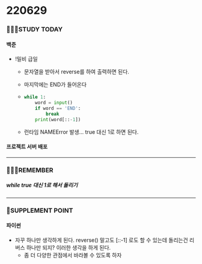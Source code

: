 # 220629

### 👨🏼‍🏫STUDY TODAY

#### 백준

- !밀비 급일
  - 문자열을 받아서 reverse를 하여 출력하면 된다.
  
  - 마지막에는 END가 들어온다
  
  - ```python
    while 1:
        word = input()
        if word == 'END':
            break
        print(word[::-1])
    ```
  
  - 런타임 NAMEError 발생... true 대신 1로 하면 된다.



#### 프로젝트 서버 배포

---

### 💆🏼‍♂️REMEMBER

##### while true 대신 1로 해서 돌리기

---

### 💫SUPPLEMENT POINT

#### 파이썬

- 자꾸 하나만 생각하게 된다. reverse() 말고도 [::-1] 로도 할 수 있는데 돌리는건 리버스 하나만 되지? 이러한 생각을 하게 된다.
  - 좀 더 다양한 관점에서 바라볼 수 있도록 하자
